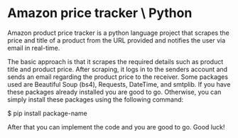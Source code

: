# Amazon price tracker \ Python


Amazon product price tracker is a python language project that scrapes the price and title of a product from the URL provided and notifies the user via email in real-time. 

The basic approach is that it scrapes the required details such as product title and product price. After scraping, it logs in to the senders account and sends an email regarding the product price to the receiver.
Some packages used are Beautiful Soup (bs4), Requests, DateTime, and smtplib.
If you have these packages already installed you are good to go. Otherwise, you can simply install these packages using the following command:

$ pip install package-name

After that you can implement the code and you are good to go.
Good luck!

